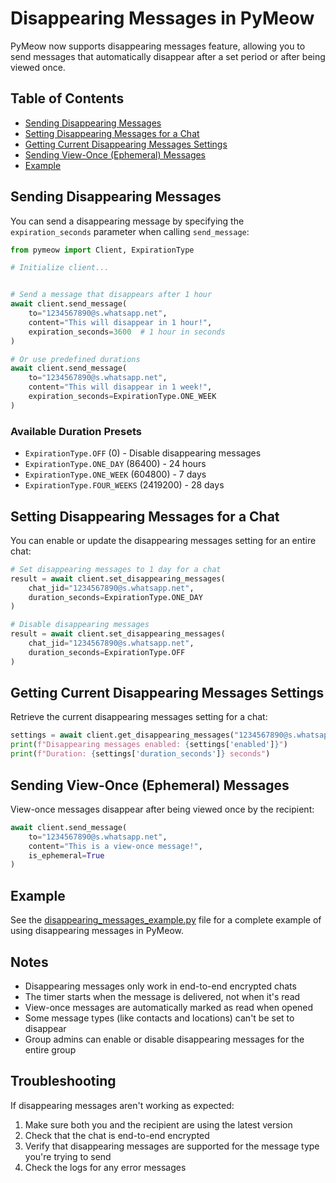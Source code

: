 # Disappearing Messages in PyMeow

PyMeow now supports disappearing messages feature, allowing you to send messages that automatically disappear after a set period or after being viewed once.

## Table of Contents
- [Sending Disappearing Messages](#sending-disappearing-messages)
- [Setting Disappearing Messages for a Chat](#setting-disappearing-messages-for-a-chat)
- [Getting Current Disappearing Messages Settings](#getting-current-disappearing-messages-settings)
- [Sending View-Once (Ephemeral) Messages](#sending-view-once-ephemeral-messages)
- [Example](#example)

## Sending Disappearing Messages

You can send a disappearing message by specifying the `expiration_seconds` parameter when calling `send_message`:

```python
from pymeow import Client, ExpirationType

# Initialize client...


# Send a message that disappears after 1 hour
await client.send_message(
    to="1234567890@s.whatsapp.net",
    content="This will disappear in 1 hour!",
    expiration_seconds=3600  # 1 hour in seconds
)

# Or use predefined durations
await client.send_message(
    to="1234567890@s.whatsapp.net",
    content="This will disappear in 1 week!",
    expiration_seconds=ExpirationType.ONE_WEEK
)
```

### Available Duration Presets

- `ExpirationType.OFF` (0) - Disable disappearing messages
- `ExpirationType.ONE_DAY` (86400) - 24 hours
- `ExpirationType.ONE_WEEK` (604800) - 7 days
- `ExpirationType.FOUR_WEEKS` (2419200) - 28 days

## Setting Disappearing Messages for a Chat

You can enable or update the disappearing messages setting for an entire chat:

```python
# Set disappearing messages to 1 day for a chat
result = await client.set_disappearing_messages(
    chat_jid="1234567890@s.whatsapp.net",
    duration_seconds=ExpirationType.ONE_DAY
)

# Disable disappearing messages
result = await client.set_disappearing_messages(
    chat_jid="1234567890@s.whatsapp.net",
    duration_seconds=ExpirationType.OFF
)
```

## Getting Current Disappearing Messages Settings

Retrieve the current disappearing messages setting for a chat:

```python
settings = await client.get_disappearing_messages("1234567890@s.whatsapp.net")
print(f"Disappearing messages enabled: {settings['enabled']}")
print(f"Duration: {settings['duration_seconds']} seconds")
```

## Sending View-Once (Ephemeral) Messages

View-once messages disappear after being viewed once by the recipient:

```python
await client.send_message(
    to="1234567890@s.whatsapp.net",
    content="This is a view-once message!",
    is_ephemeral=True
)
```

## Example

See the [disappearing_messages_example.py](examples/disappearing_messages_example.py) file for a complete example of using disappearing messages in PyMeow.

## Notes

- Disappearing messages only work in end-to-end encrypted chats
- The timer starts when the message is delivered, not when it's read
- View-once messages are automatically marked as read when opened
- Some message types (like contacts and locations) can't be set to disappear
- Group admins can enable or disable disappearing messages for the entire group

## Troubleshooting

If disappearing messages aren't working as expected:
1. Make sure both you and the recipient are using the latest version
2. Check that the chat is end-to-end encrypted
3. Verify that disappearing messages are supported for the message type you're trying to send
4. Check the logs for any error messages
